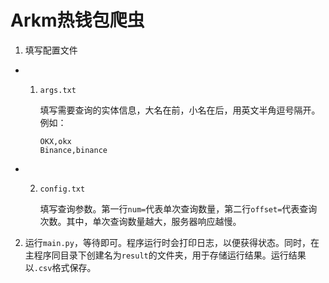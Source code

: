 # Arkm热钱包爬虫

1. 填写配置文件
  - 1. `args.txt`
       
       填写需要查询的实体信息，大名在前，小名在后，用英文半角逗号隔开。例如：
       
       ```
       OKX,okx
       Binance,binance
       ```
  - 2. `config.txt`
       
       填写查询参数。第一行`num=`代表单次查询数量，第二行`offset=`代表查询次数。其中，单次查询数量越大，服务器响应越慢。

2. 运行`main.py`，等待即可。程序运行时会打印日志，以便获得状态。同时，在主程序同目录下创建名为`result`的文件夹，用于存储运行结果。运行结果以`.csv`格式保存。
